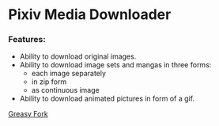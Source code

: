# Pixiv Media Downloader
### Features:
- Ability to download original images.
- Ability to download image sets and mangas in three forms:
    - each image separately
    - in zip form
    - as continuous image
- Ability to download animated pictures in form of a gif.

[Greasy Fork](https://greasyfork.org/en/scripts/429582-pixiv-media-downloader)

